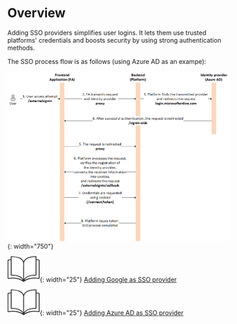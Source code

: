 # Overview

Adding SSO providers simplifies user logins. It lets them use trusted platforms' credentials and boosts security by using strong authentication methods.

The SSO process flow is as follows (using Azure AD as an exampe):

![SSO process flow](media/sso-flow-illustration.png){: width="750"}


![Readmore](media/readmore.png){: width="25"} [Adding Google as SSO provider](google.md)

![Readmore](media/readmore.png){: width="25"} [Adding Azure AD as SSO provider](azure-ad.md)

